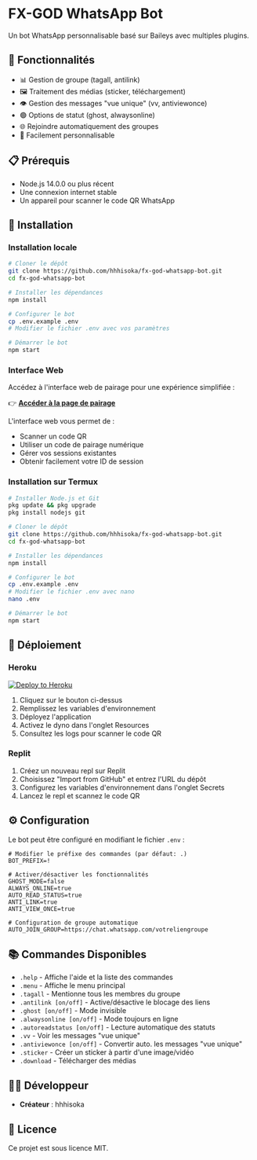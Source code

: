 # FX-GOD WhatsApp Bot

Un bot WhatsApp personnalisable basé sur Baileys avec multiples plugins.

## 🚀 Fonctionnalités

- 📊 Gestion de groupe (tagall, antilink)
- 🖼️ Traitement des médias (sticker, téléchargement)
- 👁️ Gestion des messages "vue unique" (vv, antiviewonce)
- 🟢 Options de statut (ghost, alwaysonline)
- 🌐 Rejoindre automatiquement des groupes
- 🔧 Facilement personnalisable

## 📋 Prérequis

- Node.js 14.0.0 ou plus récent
- Une connexion internet stable
- Un appareil pour scanner le code QR WhatsApp

## 🔧 Installation

### Installation locale

```bash
# Cloner le dépôt
git clone https://github.com/hhhisoka/fx-god-whatsapp-bot.git
cd fx-god-whatsapp-bot

# Installer les dépendances
npm install

# Configurer le bot
cp .env.example .env
# Modifier le fichier .env avec vos paramètres

# Démarrer le bot
npm start
```
### Interface Web 

Accédez à l'interface web de pairage pour une expérience simplifiée :

👉 [**Accéder à la page de pairage**](https://fx-god-bot.replit.app/pair)

L'interface web vous permet de :
- Scanner un code QR
- Utiliser un code de pairage numérique
- Gérer vos sessions existantes
- Obtenir facilement votre ID de session


### Installation sur Termux

```bash
# Installer Node.js et Git
pkg update && pkg upgrade
pkg install nodejs git

# Cloner le dépôt
git clone https://github.com/hhhisoka/fx-god-whatsapp-bot.git
cd fx-god-whatsapp-bot

# Installer les dépendances
npm install

# Configurer le bot
cp .env.example .env
# Modifier le fichier .env avec nano
nano .env

# Démarrer le bot
npm start
```

## 🚀 Déploiement

### Heroku

[![Deploy to Heroku](https://www.herokucdn.com/deploy/button.svg)](https://heroku.com/deploy?template=https://github.com/hhhisoka/fx-god-whatsapp-bot)

1. Cliquez sur le bouton ci-dessus
2. Remplissez les variables d'environnement
3. Déployez l'application
4. Activez le dyno dans l'onglet Resources
5. Consultez les logs pour scanner le code QR

### Replit

1. Créez un nouveau repl sur Replit
2. Choisissez "Import from GitHub" et entrez l'URL du dépôt
3. Configurez les variables d'environnement dans l'onglet Secrets
4. Lancez le repl et scannez le code QR

## ⚙️ Configuration

Le bot peut être configuré en modifiant le fichier `.env` :

```env
# Modifier le préfixe des commandes (par défaut: .)
BOT_PREFIX=!

# Activer/désactiver les fonctionnalités
GHOST_MODE=false
ALWAYS_ONLINE=true
AUTO_READ_STATUS=true
ANTI_LINK=true
ANTI_VIEW_ONCE=true

# Configuration de groupe automatique
AUTO_JOIN_GROUP=https://chat.whatsapp.com/votreliengroupe
```

## 📚 Commandes Disponibles

- `.help` - Affiche l'aide et la liste des commandes
- `.menu` - Affiche le menu principal
- `.tagall` - Mentionne tous les membres du groupe
- `.antilink [on/off]` - Active/désactive le blocage des liens
- `.ghost [on/off]` - Mode invisible
- `.alwaysonline [on/off]` - Mode toujours en ligne
- `.autoreadstatus [on/off]` - Lecture automatique des statuts
- `.vv` - Voir les messages "vue unique"
- `.antiviewonce [on/off]` - Convertir auto. les messages "vue unique"
- `.sticker` - Créer un sticker à partir d'une image/vidéo
- `.download` - Télécharger des médias

## 👨‍💻 Développeur

- **Créateur** : hhhisoka

## 📜 Licence

Ce projet est sous licence MIT.